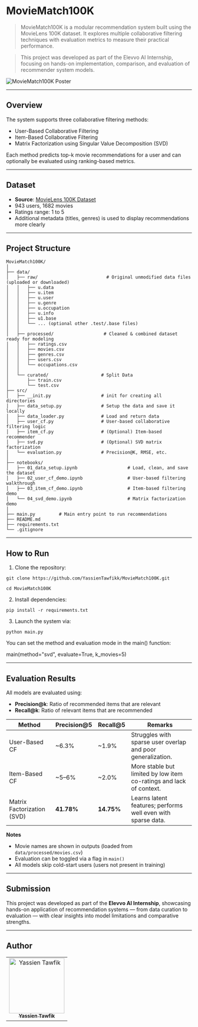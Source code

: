 # MovieMatch100K

> MovieMatch100K is a modular recommendation system built using the MovieLens 100K dataset. It explores multiple collaborative filtering techniques with evaluation metrics to measure their practical performance.

> This project was developed as part of the Elevvo AI Internship, focusing on hands-on implementation, comparison, and evaluation of recommender system models.

![MovieMatch100K Poster](https://github.com/user-attachments/assets/aefb7612-a9ea-4360-aafe-6a563bd98a99)

---

## Overview

The system supports three collaborative filtering methods:

- User-Based Collaborative Filtering  
- Item-Based Collaborative Filtering  
- Matrix Factorization using Singular Value Decomposition (SVD)

Each method predicts top-k movie recommendations for a user and can optionally be evaluated using ranking-based metrics.

---

## Dataset

- **Source**: [MovieLens 100K Dataset](https://grouplens.org/datasets/movielens/100k/)
- 943 users, 1682 movies
- Ratings range: 1 to 5
- Additional metadata (titles, genres) is used to display recommendations more clearly

---

## Project Structure
```
MovieMatch100K/
│
├── data/
│   ├── raw/                          # Original unmodified data files (uploaded or downloaded)
│   │   ├── u.data
│   │   ├── u.item
│   │   ├── u.user
│   │   ├── u.genre
│   │   ├── u.occupation
│   │   ├── u.info
│   │   ├── u1.base
│   │   └── ... (optional other .test/.base files)
│   │
│   ├── processed/                   # Cleaned & combined dataset ready for modeling
│   │   ├── ratings.csv
│   │   ├── movies.csv
│   │   ├── genres.csv
│   │   ├── users.csv
│   │   └── occupations.csv
│   │
│   └── curated/                    # Split Data
│       ├── train.csv
│       └── test.csv
├── src/
│   ├── __init.py                   # init for creating all directories
│   ├── data_setup.py               # Setup the data and save it locally
│   ├── data_loader.py              # Load and return data
│   ├── user_cf.py                  # User-based collaborative filtering logic
│   ├── item_cf.py                  # (Optional) Item-based recommender
│   ├── svd.py                      # (Optional) SVD matrix factorization
│   └── evaluation.py               # Precision@K, RMSE, etc.
│
├── notebooks/
│   ├── 01_data_setup.ipynb                   # Load, clean, and save the dataset
│   ├── 02_user_cf_demo.ipynb                 # User-based filtering walkthrough
│   ├── 03_item_cf_demo.ipynb                 # Item-based filtering demo
│   └── 04_svd_demo.ipynb                     # Matrix factorization demo
│
├── main.py         # Main entry point to run recommendations
├── README.md
├── requirements.txt
└── .gitignore
```
---

## How to Run

1. Clone the repository:

```
git clone https://github.com/YassienTawfikk/MovieMatch100K.git
```
```
cd MovieMatch100K
```

2.	Install dependencies:
```
pip install -r requirements.txt
```
3.	Launch the system via:
```
python main.py
```
You can set the method and evaluation mode in the main() function:

main(method="svd", evaluate=True, k_movies=5)


---

## Evaluation Results

All models are evaluated using:

- **Precision@k**: Ratio of recommended items that are relevant  
- **Recall@k**: Ratio of relevant items that are recommended

| Method                      | Precision@5 | Recall@5 | Remarks                                                                 |
|----------------------------|-------------|----------|-------------------------------------------------------------------------|
| User-Based CF              | ~6.3%       | ~1.9%    | Struggles with sparse user overlap and poor generalization.            |
| Item-Based CF              | ~5–6%       | ~2.0%    | More stable but limited by low item co-ratings and lack of context.    |
| Matrix Factorization (SVD) | **41.78%**  | **14.75%** | Learns latent features; performs well even with sparse data.            |

**Notes**
- Movie names are shown in outputs (loaded from `data/processed/movies.csv`)
- Evaluation can be toggled via a flag in `main()`
- All models skip cold-start users (users not present in training)

---

## Submission

This project was developed as part of the **Elevvo AI Internship**, showcasing hands-on application of recommendation systems — from data curation to evaluation — with clear insights into model limitations and comparative strengths.

---

## Author

<div>
<table align="center">
  <tr>
    <td align="center">
      <a href="https://github.com/YassienTawfikk" target="_blank">
        <img src="https://avatars.githubusercontent.com/u/126521373?v=4" width="150px;" alt="Yassien Tawfik"/>
        <br>
        <sub><b>Yassien Tawfik</b></sub>
      </a>
    </td>
  </tr>
</table>
</div>
